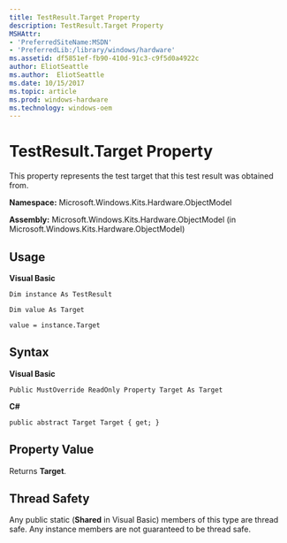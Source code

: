 ```yaml
---
title: TestResult.Target Property
description: TestResult.Target Property
MSHAttr:
- 'PreferredSiteName:MSDN'
- 'PreferredLib:/library/windows/hardware'
ms.assetid: df5851ef-fb90-410d-91c3-c9f5d0a4922c
author: EliotSeattle
ms.author:  EliotSeattle
ms.date: 10/15/2017
ms.topic: article
ms.prod: windows-hardware
ms.technology: windows-oem
---
```


# TestResult.Target Property


This property represents the test target that this test result was obtained from.

**Namespace:** Microsoft.Windows.Kits.Hardware.ObjectModel

**Assembly:** Microsoft.Windows.Kits.Hardware.ObjectModel (in Microsoft.Windows.Kits.Hardware.ObjectModel)

## <span id="Usage"></span><span id="usage"></span><span id="USAGE"></span>Usage


**Visual Basic**

`Dim instance As TestResult`

`Dim value As Target`

`value = instance.Target`

## <span id="Syntax"></span><span id="syntax"></span><span id="SYNTAX"></span>Syntax


**Visual Basic**

`Public MustOverride ReadOnly Property Target As Target`

**C#**

`public abstract Target Target { get; }`

## <span id="Property_Value"></span><span id="property_value"></span><span id="PROPERTY_VALUE"></span>Property Value


Returns **Target**.

## <span id="Thread_Safety"></span><span id="thread_safety"></span><span id="THREAD_SAFETY"></span>Thread Safety


Any public static (**Shared** in Visual Basic) members of this type are thread safe. Any instance members are not guaranteed to be thread safe.

 

 






